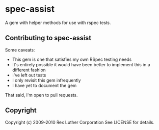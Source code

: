 spec-assist
===========

A gem with helper methods for use with rspec tests.

## Contributing to spec-assist

Some caveats: 
- This gem is one that satisfies my own RSpec testing needs
- It's entirely possible it would have been better to implement this in a different fashion 
- I've left out tests
- I only revisit this gem infrequently
- I have yet to document the gem

That said, I'm open to pull requests.

## Copyright

Copyright (c) 2009-2010 Rex Luther Corporation See LICENSE for details.
